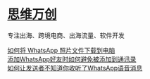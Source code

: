 # [思维万创 ](https://github.com/chinacode/wecreative/blob/main/blog/ "思维万创 - 专注出海、跨境电商、出海流量、软件开发")  
专注出海、跨境电商、出海流量、软件开发

[如何将 WhatsApp 照片文件下载到电脑](https://github.com/chinacode/wecreative/blob/main/blog/如何将WhatsApp照片文件下载到电脑.md "如何将 WhatsApp 照片文件下载到电脑")  
[添加WhatsApp好友时如何避免被添加到通讯录](https://github.com/chinacode/wecreative/blob/main/blog/添加WhatsApp好友时如何避免被添加到通讯录.md "添加WhatsApp好友时如何避免被添加到通讯录")  
[如何让发送者不知道你收听了WhatsApp语音消息](https://github.com/chinacode/wecreative/blob/main/blog/如何让发送者不知道你收听了WhatsApp语音消息.md "如何让发送者不知道你收听了WhatsApp语音消息")

